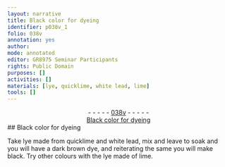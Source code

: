 ```yaml
---
layout: narrative
title: Black color for dyeing
identifier: p038v_1
folio: 038v
annotation: yes
author:
mode: annotated
editor: GR8975 Seminar Participants
rights: Public Domain
purposes: []
activities: []
materials: [lye, quicklime, white lead, lime]
tools: []
---
```


 <div class="folio" align="center">- - - - - <a href="http://gallica.bnf.fr/ark:/12148/btv1b10500001g/f82.image" target="_blank">038v</a> - - - - - </div>  <div class="annotation" align="center"><a href="https://docs.google.com/document/d/1ZNqXbJINti7teByIul9FVs52sOlzdV0NpW42-heVn3I/edit" target="_blank">Black color for dyeing</a> </div> 
## Black color for dyeing

 
Take <span class="material">lye</span> made from <span class="material">quicklime</span> and <span class="material">white lead</span>, mix and leave to soak and you will have a dark brown dye, and reiterating the same you will make black. Try other colours with the lye made of <span class="material">lime</span>.
 